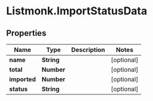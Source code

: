 # Listmonk.ImportStatusData

## Properties

Name | Type | Description | Notes
------------ | ------------- | ------------- | -------------
**name** | **String** |  | [optional] 
**total** | **Number** |  | [optional] 
**imported** | **Number** |  | [optional] 
**status** | **String** |  | [optional] 


